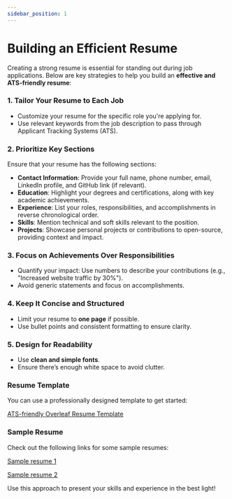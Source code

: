 ```yaml
---
sidebar_position: 1
---
```


# Building an Efficient Resume

Creating a strong resume is essential for standing out during job applications. Below are key strategies to help you build an **effective and ATS-friendly resume**:

### 1. Tailor Your Resume to Each Job

- Customize your resume for the specific role you're applying for.
- Use relevant keywords from the job description to pass through Applicant Tracking Systems (ATS).

### 2. Prioritize Key Sections

Ensure that your resume has the following sections:

- **Contact Information**: Provide your full name, phone number, email, LinkedIn profile, and GitHub link (if relevant).
- **Education**: Highlight your degrees and certifications, along with key academic achievements.
- **Experience**: List your roles, responsibilities, and accomplishments in reverse chronological order.
- **Skills**: Mention technical and soft skills relevant to the position.
- **Projects**: Showcase personal projects or contributions to open-source, providing context and impact.

### 3. Focus on Achievements Over Responsibilities

- Quantify your impact: Use numbers to describe your contributions (e.g., "Increased website traffic by 30%").
- Avoid generic statements and focus on accomplishments.

### 4. Keep It Concise and Structured

- Limit your resume to **one page** if possible.
- Use bullet points and consistent formatting to ensure clarity.

### 5. Design for Readability

- Use **clean and simple fonts**.
- Ensure there’s enough white space to avoid clutter.

### Resume Template

You can use a professionally designed template to get started:

[ATS-friendly Overleaf Resume Template](https://github.com/jakegut/resume/blob/master/resume.tex)

### Sample Resume

Check out the following links for some sample resumes:

[Sample resume 1](https://drive.google.com/file/d/1Cj7sxqs57yw8-ya8btEHIRcdZVdcQJ2x/view?usp=sharing)

[Sample resume 2](https://drive.google.com/file/d/1PSGN6nFuinkABjlp-XInaOonddBUmwqH/view?usp=sharing)

Use this approach to present your skills and experience in the best light!
